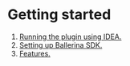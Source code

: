 # Getting started

1. [Running the plugin using IDEA.](running-the-plugin)
2. [Setting up Ballerina SDK.](setting-up-ballerina-sdk)
3. [Features.](features)
